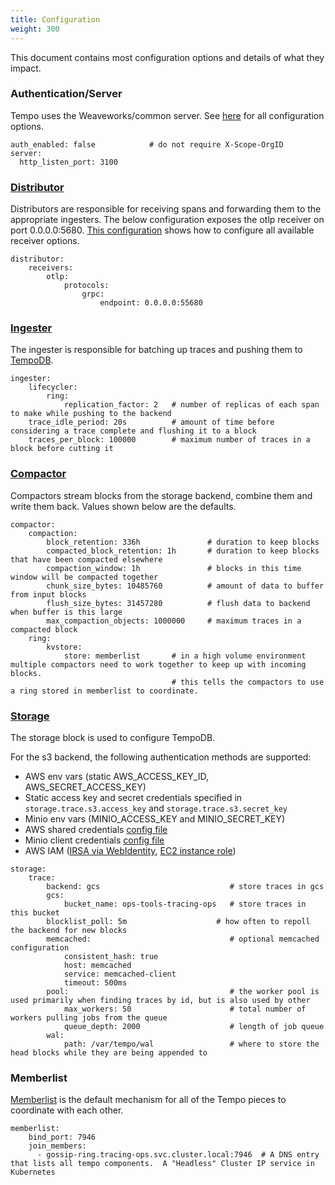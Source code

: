 ```yaml
---
title: Configuration
weight: 300
---
```


This document contains most configuration options and details of what they impact.

### Authentication/Server
Tempo uses the Weaveworks/common server.  See [here](https://github.com/weaveworks/common/blob/master/server/server.go#L45) for all configuration options.

```
auth_enabled: false            # do not require X-Scope-OrgID
server:
  http_listen_port: 3100
```

### [Distributor](https://github.com/grafana/tempo/blob/master/modules/distributor/config.go)
Distributors are responsible for receiving spans and forwarding them to the appropriate ingesters.  The below configuration
exposes the otlp receiver on port 0.0.0.0:5680.  [This configuration](https://github.com/grafana/tempo/blob/master/example/docker-compose/etc/tempo-s3-minio.yaml) shows how to
configure all available receiver options.

```
distributor:
    receivers:
        otlp:
            protocols:
                grpc:
                    endpoint: 0.0.0.0:55680
```

### [Ingester](https://github.com/grafana/tempo/blob/master/modules/ingester/config.go)
The ingester is responsible for batching up traces and pushing them to [TempoDB](#storage).

```
ingester:
    lifecycler:
        ring:
            replication_factor: 2   # number of replicas of each span to make while pushing to the backend
    trace_idle_period: 20s          # amount of time before considering a trace complete and flushing it to a block
    traces_per_block: 100000        # maximum number of traces in a block before cutting it
```

### [Compactor](https://github.com/grafana/tempo/blob/master/modules/compactor/config.go)
Compactors stream blocks from the storage backend, combine them and write them back.  Values shown below are the defaults.

```
compactor:
    compaction:
        block_retention: 336h               # duration to keep blocks
        compacted_block_retention: 1h       # duration to keep blocks that have been compacted elsewhere
        compaction_window: 1h               # blocks in this time window will be compacted together
        chunk_size_bytes: 10485760          # amount of data to buffer from input blocks
        flush_size_bytes: 31457280          # flush data to backend when buffer is this large
        max_compaction_objects: 1000000     # maximum traces in a compacted block
    ring:
        kvstore:
            store: memberlist       # in a high volume environment multiple compactors need to work together to keep up with incoming blocks.
                                    # this tells the compactors to use a ring stored in memberlist to coordinate.
```

### [Storage](https://github.com/grafana/tempo/blob/master/tempodb/config.go)
The storage block is used to configure TempoDB.

For the s3 backend, the following authentication methods are supported:

- AWS env vars (static AWS_ACCESS_KEY_ID, AWS_SECRET_ACCESS_KEY)
- Static access key and secret credentials specified in `storage.trace.s3.access_key` and `storage.trace.s3.secret_key`
- Minio env vars (MINIO_ACCESS_KEY and MINIO_SECRET_KEY)
- AWS shared credentials [config file](https://docs.aws.amazon.com/ses/latest/DeveloperGuide/create-shared-credentials-file.html)
- Minio client credentials [config file](https://github.com/minio/mc/blob/master/docs/minio-client-configuration-files.md)
- AWS IAM ([IRSA via WebIdentity](https://docs.aws.amazon.com/eks/latest/userguide/iam-roles-for-service-accounts.html), [EC2 instance role](https://docs.aws.amazon.com/AWSEC2/latest/UserGuide/iam-roles-for-amazon-ec2.html))

```
storage:
    trace:
        backend: gcs                             # store traces in gcs
        gcs:
            bucket_name: ops-tools-tracing-ops   # store traces in this bucket
        blocklist_poll: 5m                    # how often to repoll the backend for new blocks
        memcached:                               # optional memcached configuration
            consistent_hash: true
            host: memcached
            service: memcached-client
            timeout: 500ms
        pool:                                    # the worker pool is used primarily when finding traces by id, but is also used by other
            max_workers: 50                      # total number of workers pulling jobs from the queue
            queue_depth: 2000                    # length of job queue
        wal:
            path: /var/tempo/wal                 # where to store the head blocks while they are being appended to
```

### Memberlist
[Memberlist](https://github.com/hashicorp/memberlist) is the default mechanism for all of the Tempo pieces to coordinate with each other.

```
memberlist:
    bind_port: 7946
    join_members:
      - gossip-ring.tracing-ops.svc.cluster.local:7946  # A DNS entry that lists all tempo components.  A "Headless" Cluster IP service in Kubernetes
```

